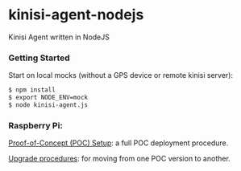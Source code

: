 kinisi-agent-nodejs
===================

Kinisi Agent written in NodeJS


### Getting Started

Start on local mocks (without a GPS device or remote kinisi server):

```sh
$ npm install
$ export NODE_ENV=mock
$ node kinisi-agent.js
```


### Raspberry Pi:

[Proof-of-Concept (POC) Setup](https://github.com/kinisi/kinisi-agent-nodejs/wiki/POC-Setup): a full POC deployment procedure.

[Upgrade procedures](https://github.com/kinisi/kinisi-agent-nodejs/wiki/POC-Upgrade): for moving from one POC version to another.
